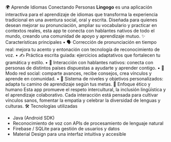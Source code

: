 🌍 Aprende Idiomas Conectando Personas
**Lingogo** es una aplicación interactiva para el aprendizaje de idiomas que transforma la experiencia tradicional en una aventura social, oral y escrita. Diseñada para quienes desean mejorar su pronunciación, ampliar su vocabulario y practicar en contextos reales, esta app te conecta con hablantes nativos de todo el mundo, creando una comunidad de apoyo y aprendizaje mutuo.
✨ Características principales
• 	🗣️ Corrección de pronunciación en tiempo real: mejora tu acento y entonación con tecnología de reconocimiento de voz.
• 	✍️ Práctica escrita guiada: ejercicios adaptativos que fortalecen tu gramática y estilo.
• 	🤝 Interacción con hablantes nativos: conecta con personas de distintos países dispuestas a ayudarte y aprender contigo.
• 	📱 Modo red social: comparte avances, recibe consejos, crea vínculos y aprende en comunidad.
• 	🎯 Sistema de niveles y objetivos personalizados: adapta tu camino de aprendizaje según tus metas.
🌱 Enfoque ético y humano
Esta app promueve el respeto intercultural, la inclusión lingüística y el aprendizaje colaborativo. Cada interacción está pensada para cultivar vínculos sanos, fomentar la empatía y celebrar la diversidad de lenguas y culturas.
🛠️ Tecnologías utilizadas
- Java (Android SDK)
- Reconocimiento de voz con APIs de procesamiento de lenguaje natural
- Firebase / SQLite para gestión de usuarios y datos
- Material Design para una interfaz intuitiva y accesible

